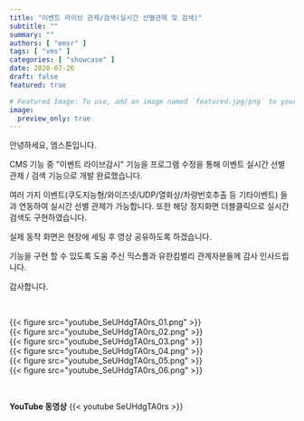 ```yaml
---
title: "이벤트 라이브 관제/검색(실시간 선별관제 및 검색)"
subtitle: ""
summary: ""
authors: [ "emsr" ]
tags: [ "vms" ]
categories: [ "showcase" ]
date: 2020-07-26
draft: false
featured: true

# Featured Image: To use, add an image named `featured.jpg/png` to your page's folder.
image:
  preview_only: true
---
```


안녕하세요, 엠스톤입니다.

CMS 기능 중 "이벤트 라이브감시" 기능을 프로그램 수정을 통해 이벤트 실시간 선별 관제 / 검색 기능으로 개발 완료했습니다.

여러 가지 이벤트(쿠도지능형/와이즈넷/UDP/열화상/차량번호추출 등 기타이벤트) 들과 연동하여 실시간 선별 관제가 가능합니다. 또한 해당 정지화면 더블클릭으로 실시간 검색도 구현하였습니다.

실제 동작 화면은 현장에 세팅 후 영상 공유하도록 하겠습니다.

기능을 구현 할 수 있도록 도움 주신 믹스폴과 유한킴벌리 관계자분들께 감사 인사드립니다.

감사합니다.

&nbsp;

<div class="container"><div class="row no-gutters">
<div class="col-sm-6">{{< figure src="youtube_SeUHdgTA0rs_01.png" >}}</div>
<div class="col-sm-6">{{< figure src="youtube_SeUHdgTA0rs_02.png" >}}</div>
<div class="col-sm-6">{{< figure src="youtube_SeUHdgTA0rs_03.png" >}}</div>
<div class="col-sm-6">{{< figure src="youtube_SeUHdgTA0rs_04.png" >}}</div>
<div class="col-sm-6">{{< figure src="youtube_SeUHdgTA0rs_05.png" >}}</div>
<div class="col-sm-6">{{< figure src="youtube_SeUHdgTA0rs_06.png" >}}</div>
</div></div>

&nbsp;

**YouTube 동영상**
{{< youtube SeUHdgTA0rs >}}